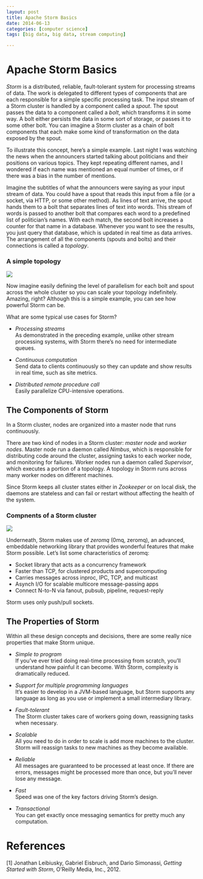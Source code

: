 ```yaml
---
layout: post
title: Apache Storm Basics
date: 2014-06-13
categories: [computer science]
tags: [big data, big data, stream computing]

---
```


# Apache Storm Basics

*Storm* is a distributed, reliable, fault-tolerant system for processing streams of data. The work is delegated to different types of components that are each responsible for a simple specific processing task. The input stream of a Storm cluster is handled by a component called a *spout*. The spout passes the data to a component called a *bolt*, which transforms it in some way. A bolt either persists the data in some sort of storage, or passes it to some other bolt. You can imagine a Storm cluster as a chain of bolt components that each make some kind of transformation on the data exposed by the spout.

To illustrate this concept, here’s a simple example. Last night I was watching the news when the announcers started talking about politicians and their positions on various topics. They kept repeating different names, and I wondered if each name was mentioned an equal number of times, or if there was a bias in the number of mentions.


Imagine the subtitles of what the announcers were saying as your input stream of data. You could have a spout that reads this input from a file (or a socket, via HTTP, or some other method). As lines of text arrive, the spout hands them to a bolt that separates lines of text into words. This stream of words is passed to another bolt that compares each word to a predefined list of politician’s names. With each match, the second bolt increases a counter for that name in a database. Whenever you want to see the results, you just query that database, which is updated in real time as data arrives. The arrangement of all the components (spouts and bolts) and their connections is called a *topology*.

### A simple topology
![](http://sungsoo.github.com/images/simple-topology.png)

Now imagine easily defining the level of parallelism for each bolt and spout across the whole cluster so you can scale your topology indefinitely. Amazing, right? Although this is a simple example, you can see how powerful Storm can be.

What are some typical use cases for Storm?


* *Processing streams*  
	As demonstrated in the preceding example, unlike other stream processing systems, with Storm there’s no need for intermediate queues.

* *Continuous computation*  
	Send data to clients continuously so they can update and show results in real time, such as site metrics.
	
* *Distributed remote procedure call*  
	Easily parallelize CPU-intensive operations.

## The Components of Storm
In a Storm cluster, nodes are organized into a master node that runs continuously.


There are two kind of nodes in a Storm cluster: *master node* and *worker nodes*. Master node run a daemon called *Nimbus*, which is responsible for distributing code around the cluster, assigning tasks to each worker node, and monitoring for failures. Worker nodes run a daemon called *Supervisor*, which executes a portion of a topology. A topology in Storm runs across many worker nodes on different machines.


Since Storm keeps all cluster states either in *Zookeeper* or on local disk, the daemons are stateless and can fail or restart without affecting the health of the system.

### Compnents of a Storm cluster
![](http://sungsoo.github.com/images/storm-components.png)

Underneath, Storm makes use of *zeromq* (0mq, zeromq), an advanced, embeddable networking library that provides wonderful features that make Storm possible. Let’s list some characteristics of zeromq:

* Socket library that acts as a concurrency framework
* Faster than TCP, for clustered products and supercomputing
* Carries messages across inproc, IPC, TCP, and multicast
* Asynch I/O for scalable multicore message-passing apps
* Connect N-to-N via fanout, pubsub, pipeline, request-reply

Storm uses only push/pull sockets.

## The Properties of Storm

Within all these design concepts and decisions, there are some really nice properties that make Storm unique.

* *Simple to program*  
	If you’ve ever tried doing real-time processing from scratch, you’ll understand how painful it can become. With Storm, complexity is dramatically reduced.

* *Support for multiple programming languages*  
	It’s easier to develop in a JVM-based language, but Storm supports any language as long as you use or implement a small intermediary library.

* *Fault-tolerant*	  
	The Storm cluster takes care of workers going down, reassigning tasks when necessary.

* *Scalable*  
	All you need to do in order to scale is add more machines to the cluster. Storm will reassign tasks to new machines as they become available.
	
* *Reliable*  
	All messages are guaranteed to be processed at least once. If there are errors, messages might be processed more than once, but you’ll never lose any message.
	
* *Fast*  
	Speed was one of the key factors driving Storm’s design.
	
* *Transactional*  
	You can get exactly once messaging semantics for pretty much any computation.

# References
[1] Jonathan Leibiusky, Gabriel Eisbruch, and Dario Simonassi, *Getting Started with Storm*, O’Reilly Media, Inc., 2012.